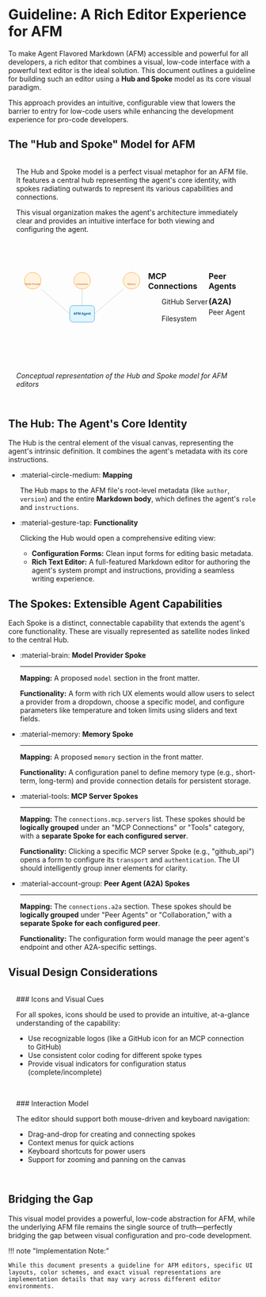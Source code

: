 # Guideline: A Rich Editor Experience for AFM

To make Agent Flavored Markdown (AFM) accessible and powerful for all developers, a rich editor that combines a visual, low-code interface with a powerful text editor is the ideal solution. This document outlines a guideline for building such an editor using a **Hub and Spoke** model as its core visual paradigm.

This approach provides an intuitive, configurable view that lowers the barrier to entry for low-code users while enhancing the development experience for pro-code developers.

## The "Hub and Spoke" Model for AFM

<div class="grid" markdown>

<div class="grid__col" markdown>
The Hub and Spoke model is a perfect visual metaphor for an AFM file. It features a central hub representing the agent's core identity, with spokes radiating outwards to represent its various capabilities and connections.

This visual organization makes the agent's architecture immediately clear and provides an intuitive interface for both viewing and configuring the agent.
</div>

<div class="grid__col" markdown>
<div class="svg-container">
<svg width="800" height="600" viewBox="0 0 800 600" xmlns="http://www.w3.org/2000/svg" font-family="Arial, sans-serif">
  <defs>
    <style>
      .hub { fill: #E1F5FE; stroke: #0288D1; stroke-width: 2; }
      .hub-text { font-size: 20px; font-weight: bold; text-anchor: middle; fill: #01579B; }
      .spoke { fill: #FFF3E0; stroke: #FB8C00; stroke-width: 2; }
      .spoke-text { font-size: 14px; text-anchor: middle; fill: #E65100; }
      .group-text { font-size: 16px; font-weight: bold; text-anchor: middle; fill: #455A64; }
      .connector { stroke: #B0BEC5; stroke-width: 2; }
      .icon { font-family: 'Arial Unicode MS', 'sans-serif'; font-size: 30px; text-anchor: middle; }
    </style>
  </defs>

  <rect x="325" y="250" width="150" height="100" rx="20" class="hub"/>
  <text x="400" y="305" class="hub-text">AFM Agent</text>

  <g>
    <line x1="400" y1="250" x2="400" y2="150" class="connector"/>
    <circle cx="400" cy="100" r="50" class="spoke"/>
    <text x="400" y="95" class="icon">💬</text>
    <text x="400" y="125" class="spoke-text">Instructions</text>
  </g>

  <g>
    <line x1="325" y1="300" x2="150" y2="150" class="connector"/>
    <circle cx="100" cy="100" r="50" class="spoke"/>
    <text x="100" y="95" class="icon">🧠</text>
    <text x="100" y="125" class="spoke-text">Model Provider</text>
  </g>

  <g>
    <line x1="475" y1="300" x2="650" y2="150" class="connector"/>
    <circle cx="700" cy="100" r="50" class="spoke"/>
    <text x="700" y="95" class="icon">💾</text>
    <text x="700" y="125" class="spoke-text">Memory</text>
  </g>

  <text x="150" y="400" class="group-text">MCP Connections</text>
  <g>
    <line x1="325" y1="350" x2="150" y2="450" class="connector"/>
    <circle cx="100" cy="500" r="50" class="spoke"/>
    <text x="100" y="495" class="icon">🔗</text>
    <text x="100" y="525" class="spoke-text">GitHub Server</text>
  </g>
  <g>
    <line x1="350" y1="350" x2="250" y2="450" class="connector"/>
    <circle cx="200" cy="500" r="50" class="spoke"/>
    <text x="200" y="495" class="icon">📁</text>
    <text x="200" y="525" class="spoke-text">Filesystem</text>
  </g>


  <text x="650" y="400" class="group-text">Peer Agents (A2A)</text>
  <g>
    <line x1="475" y1="350" x2="650" y2="450" class="connector"/>
    <circle cx="700" cy="500" r="50" class="spoke"/>
    <text x="700" y="495" class="icon">👥</text>
    <text x="700" y="525" class="spoke-text">Peer Agent</text>
  </g>

</svg>
</div>

*Conceptual representation of the Hub and Spoke model for AFM editors*
</div>

</div>

## The Hub: The Agent's Core Identity

The Hub is the central element of the visual canvas, representing the agent's intrinsic definition. It combines the agent's metadata with its core instructions.

<div class="grid cards" markdown>

-   :material-circle-medium: **Mapping**
    
    The Hub maps to the AFM file's root-level metadata (like `author`, `version`) and the entire **Markdown body**, which defines the agent's `role` and `instructions`.

-   :material-gesture-tap: **Functionality**
    
    Clicking the Hub would open a comprehensive editing view:
    
    - **Configuration Forms:** Clean input forms for editing basic metadata.
    - **Rich Text Editor:** A full-featured Markdown editor for authoring the agent's system prompt and instructions, providing a seamless writing experience.

</div>

## The Spokes: Extensible Agent Capabilities

Each Spoke is a distinct, connectable capability that extends the agent's core functionality. These are visually represented as satellite nodes linked to the central Hub.

<div class="grid cards" markdown>

-   :material-brain: **Model Provider Spoke**
    
    ---
    
    **Mapping:** A proposed `model` section in the front matter.
    
    **Functionality:** A form with rich UX elements would allow users to select a provider from a dropdown, choose a specific model, and configure parameters like temperature and token limits using sliders and text fields.

-   :material-memory: **Memory Spoke**
    
    ---
    
    **Mapping:** A proposed `memory` section in the front matter.
    
    **Functionality:** A configuration panel to define memory type (e.g., short-term, long-term) and provide connection details for persistent storage.

-   :material-tools: **MCP Server Spokes**
    
    ---
    
    **Mapping:** The `connections.mcp.servers` list. These spokes should be **logically grouped** under an "MCP Connections" or "Tools" category, with a **separate Spoke for each configured server**.
    
    **Functionality:** Clicking a specific MCP server Spoke (e.g., "github_api") opens a form to configure its `transport` and `authentication`. The UI should intelligently group inner elements for clarity.

-   :material-account-group: **Peer Agent (A2A) Spokes**
    
    ---
    
    **Mapping:** The `connections.a2a` section. These spokes should be **logically grouped** under "Peer Agents" or "Collaboration," with a **separate Spoke for each configured peer**.
    
    **Functionality:** The configuration form would manage the peer agent's endpoint and other A2A-specific settings.

</div>

## Visual Design Considerations

<div class="grid" markdown>

<div class="grid__col" markdown>
### Icons and Visual Cues

For all spokes, icons should be used to provide an intuitive, at-a-glance understanding of the capability:

- Use recognizable logos (like a GitHub icon for an MCP connection to GitHub)
- Use consistent color coding for different spoke types
- Provide visual indicators for configuration status (complete/incomplete)
</div>

<div class="grid__col" markdown>
### Interaction Model

The editor should support both mouse-driven and keyboard navigation:

- Drag-and-drop for creating and connecting spokes
- Context menus for quick actions
- Keyboard shortcuts for power users
- Support for zooming and panning on the canvas
</div>

</div>

## Bridging the Gap

This visual model provides a powerful, low-code abstraction for AFM, while the underlying AFM file remains the single source of truth—perfectly bridging the gap between visual configuration and pro-code development.

!!! note  "Implementation Note:"

    While this document presents a guideline for AFM editors, specific UI layouts, color schemes, and exact visual representations are implementation details that may vary across different editor environments.

<style>
.grid__col {
  padding: 1rem;
  background-color: var(--md-code-bg-color);
  border-radius: 0.5rem;
}

.svg-container {
  display: flex;
  justify-content: center;
  margin: 1rem 0;
}
</style>
